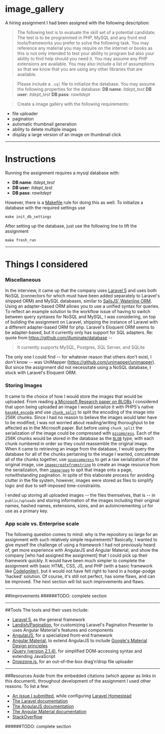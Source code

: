 # image_gallery

A hiring assignment I had been assigned with the following description:

>The following test is to evaluate the skill set of a potential candidate. The test is to
be programmed in PHP, MySQL and any front end tools/frameworks you prefer to
solve the following task. You may reference any material you may require on the
internet or books as this is not only intended to test your ability to program but also
your ability to find help should you need it. You may assume any PHP extensions are
available. You may also include a list of assumptions so that we know that you are
using any other libraries that are available.

>Please include a `.sql` file to initialize the database. You may assume the following
properties for the database:
**DB name**: *itdept_test* **DB user**: *itdept_test* **DB pass**: *rawitdept*

>Create a image gallery with the following requirements:
- file uploader
- pagination
- automatic thumbnail generation
- ability to delete multiple images
- display a large version of an image on thumbnail click

------------------

Instructions
======================
Running the assignment requires a mysql database with: 
- **DB name**: *itdept_test* 
- **DB user**: *itdept_test* 
- **DB pass**: *rawitdept*

However, there is a [Makefile](https://github.com/g2graman/image_gallery/blob/master/Makefile) rule for doing this as well. To initialize a database with the required settings use

    make init_db_settings

After setting up the database, just use the following line to lift the assignment

    make fresh_run

------------------

Things I considered
======================

### Miscellaneous
In the interview, it came up that the company uses [Laravel 5](http://laravel.com/) and uses both NoSQL (connectors for which must have been added separately to Laravel's shipped ORM) and MySQL databases, similar to [SailsJS' Waterline ORM](https://github.com/balderdashy/waterline). Using an adapter-based ORM allows you to use a unified syntax for queries. To reflect an example solution to the workflow issue of having to switch between query syntaxes for NoSQL and MySQL, I was considering, on top of building the assignment on Laravel, shipping the instance of Laravel with a different adapter-based ORM for php. Laravel's Eloquent ORM seems to be adapter-based, but it currently only has support for SQL adapters. Re: quote from https://github.com/illuminate/database -- 
>It currently supports MySQL, Postgres, SQL Server, and SQLite

The only one I could find -- for whatever reason that others don't exist, I don't know -- was UniMapper (https://github.com/unimapper/unimapper). But since the assignment did not necessitate using a NoSQL database, I stuck with Laravel's Eloquent ORM.

### Storing Images
It came to the choice of how I would store the images that would be uploaded. From reading [a Microsoft Research paper on BLOBs](http://research-srv.microsoft.com/pubs/64525/tr-2006-45.pdf) I considered that upon being uploaded an image I would serialize it with PHP5's native [`base64_encode`](http://php.net/manual/en/function.base64-encode.php) and use [`chunk_split`](http://php.net/manual/en/function.chunk-split.php) to split the encoding of the image into 256K chunks. Since I had no reason to believe the images would later have to be modified, I was not worried about reading/writing thoroughput to be affected as in the Microsoft paper. But before using `chunk_split` the serialization of the image could be compressed with [`gzcompress`](http://php.net/manual/en/function.gzcompress.php). Each of the 256K chunks would be stored in the database as the [`BLOB`](https://dev.mysql.com/doc/refman/5.0/en/blob.html) type, with each chunk numbered in order so they could reassemble the original image. When it came to retrieving an image from the database, I would query the database for all of the chunks pertaining to the image I wanted, concatenate all of the chunks together, use [`gzuncompress`](http://php.net/manual/en/function.gzuncompress.php) to get a raw serialization of the original image, use [`imagecreatefromstring`](http://php.net/manual/en/function.imagecreatefromstring.php) to create an image resource from the serialization, then [`imagejpeg`](http://php.net/manual/en/function.imagejpeg.php) to spit that image onto a page, notwithstanding pagination. In spite of this elaborate process for avoiding clutter in the file system, however, images were stored as files to simplify logic and due to self-imposed time-constraints.

I ended up storing all uploaded images -- the files themselves, that is -- in `public/uploads` and storing information of the images including their original names, hashed names, extensions, sizes, and an autoincrementing `id` for use as a primary key.

### App scale vs. Enterprise scale
The following question comes to mind: why is the repository so large for an assignment with such relatively simple requirements? Basically, I wanted to give myself the challenge of using a framework I had not previously heard of, get more experience with AngularJS and Angular Material, and show the company [who had assigned the assignment] that I could pick up their framework quickly. It would have been much simpler to complete the assignment with basic HTML, CSS, JS, and PHP (with a basic framework like [CodeIgniter](http://www.codeigniter.com/)), but it would not have felt right to hand in a hodge-podge 'hacked' solution. Of course, it's still not perfect, has some flaws, and can be improved. The next section will list such improvements and flaws.


------------------------------

##Improvements
######TODO: complete section

------------------------------

##Tools
The tools and their uses include:
- [Laravel 5](http://laravel.com/), as the general framework
- [Landish/Pagination](https://github.com/Landish/Pagination), for customizing Laravel's Pagination Presenter to uses Angular Material's features and components
- [AngularJS](https://angularjs.org/), for a specialized front-end framework
- [Angular Material](https://material.angularjs.org/latest/#/), to extend AngularJS to include [Google's Material Design principles](http://www.google.com/design/spec/material-design/introduction.html)
- [jQuery (version 2.1.4)](https://jquery.com/), for simplified DOM-accessing syntax and extending JavaScript
- [Dropzone.js](http://www.dropzonejs.com/), for an out-of-the-box drag’n’drop file uploader

------------------------------

##Resources
Aside from the embedded citations (which appear as links in this document), throughout development of the assignment I used other reasons. To list a few:

- [An issue I submitted](https://github.com/mitchellh/vagrant/issues/5727), while configuring [Laravel Homestead](http://laravel.com/docs/5.0/homestead)
- [The Laravel documentation](http://laravel.com/docs/5.0)
- [The AngularJS documentation](https://docs.angularjs.org/api)
- [The Angular Material documentation](https://material.angularjs.org/#/)
- [StackOverflow](http://stackoverflow.com/)

######TODO: complete section
